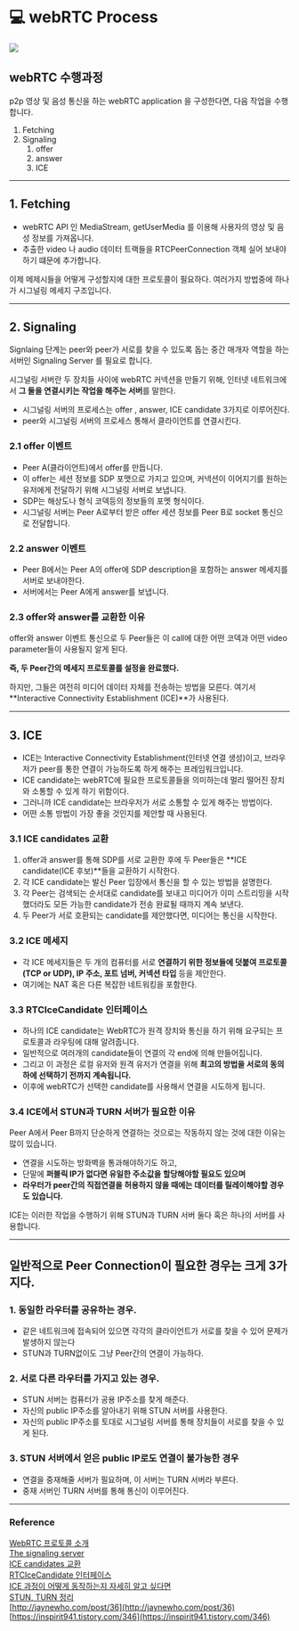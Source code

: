 # 💻 webRTC Process
![](https://velog.velcdn.com/images/jsw4215/post/b6706bea-56de-4b49-b86d-65131aa0dad9/image.webp)
## webRTC 수행과정
p2p 영상 및 음성 통신을 하는 webRTC application 을 구성한다면, 다음 작업을 수행합니다.

1. Fetching
2. Signaling
    1. offer 
    2. answer 
    3. ICE   

___

## 1. Fetching
- webRTC API 인 MediaStream, getUserMedia 를 이용해 사용자의 영상 및 음성 정보를 가져옵니다. 
- 추출한 video 나 audio 데이터 트랙들을 RTCPeerConnection 객체 실어 보내야하기 떄문에 추가합니다.

이제 메제시들을 어떻게 구성할지에 대한 프로토콜이 필요하다. 여러가지 방법중에 하나가 시그널링 메세지 구조입니다.
___

## 2. Signaling

Signlaing 단계는 peer와 peer가 서로를 찾을 수 있도록 돕는 중간 매개자 역할을 하는 서버인 Signaling Server 를 필요로 합니다.

시그널링 서버란 두 장치들 사이에 webRTC 커넥션을 만들기 위해, 인터넷 네트워크에서 **그 둘을 연결시키는 작업을 해주는 서버**를 말한다. 

- 시그널링 서버의 프로세스는 offer , answer, ICE candidate 3가지로 이루어진다.
- peer와 시그널링 서버의 프로세스 통해서 클라이언트를 연결시킨다.

### 2.1 offer 이벤트

- Peer A(클라이언트)에서 offer를 만듭니다.
- 이 offer는 세션 정보를 SDP 포맷으로 가지고 있으며, 커넥션이 이어지기를 원하는 유저에게 전달하기 위해 시그널링 서버로 보냅니다. 
- SDP는 해상도나 형식 코덱등의 정보들의 포멧 형식이다.
- 시그널링 서버는 Peer A로부터 받은 offer 세션 정보를 Peer B로 socket 통신으로 전달합니다.

### 2.2 answer 이벤트
- Peer B에서는 Peer A의 offer에 SDP description을 포함하는 answer 메세지를 서버로 보내야한다.
- 서버에서는 Peer A에게 answer를 보냅니다.
  

### 2.3 offer와 answer를 교환한 이유
offer와 answer 이벤트 통신으로 두 Peer들은 이 call에 대한 어떤 코덱과 어떤 video parameter들이 사용될지 알게 된다.

**즉, 두 Peer간의 메세지 프로토콜를 설정을 완료했다.**

하지만, 그들은 여전히 미디어 데이터 자체를 전송하는 방법을 모른다. 여기서 **Interactive Connectivity Establishment (ICE)**가 사용된다.

___
## 3. ICE 
- ICE는 Interactive Connectivity Establishment(인터넷 연결 생성)이고, 브라우저가 peer를 통한 연결이 가능하도록 하게 해주는 프레임워크입니다.
- ICE candidate는 webRTC에 필요한 프로토콜들을 의미하는데 멀리 떨어진 장치와 소통할 수 있게 하기 위함이다.
- 그러니까 ICE candidate는 브라우저가 서로 소통할 수 있게 해주는 방법이다.
- 어떤 소통 방법이 가장 좋을 것인지를 제안할 때 사용된다.


### 3.1 ICE candidates 교환
1. offer과 answer를 통해 SDP를 서로 교환한 후에 두 Peer들은 **ICE candidate(ICE 후보)**들을 교환하기 시작한다.
2. 각 ICE candidate는 발신 Peer 입장에서 통신을 할 수 있는 방법을 설명한다.
3. 각 Peer는 검색되는 순서대로 candidate를 보내고 미디어가 이미 스트리밍을 시작 했더라도 모든 가능한 candidate가 전송 완료될 때까지 계속 보낸다. 
4. 두 Peer가 서로 호환되는 candidate를 제안했다면, 미디어는 통신을 시작한다.

### 3.2 ICE 메세지
- 각 ICE 메세지들은 두 개의 컴퓨터를 서로 **연결하기 위한 정보들에 덧붙여 프로토콜(TCP or UDP), IP 주소, 포트 넘버, 커넥션 타입** 등을 제안한다. 
- 여기에는 NAT 혹은 다른 복잡한 네트워킹을 포함한다.

### 3.3 RTCIceCandidate 인터페이스
- 하나의 ICE candidate는 WebRTC가 원격 장치와 통신을 하기 위해 요구되는 프로토콜과 라우팅에 대해 알려줍니다. 
- 일반적으로 여러개의 candidate들이 연결의 각 end에 의해 만들어집니다. 
- 그리고 이 과정은 로컬 유저와 원격 유저가 연결을 위해 **최고의 방법을 서로의 동의하에 선택하기 전까지 계속됩니다.**
-  이후에 webRTC가 선택한 candidate를 사용해서 연결을 시도하게 됩니다.

### 3.4 ICE에서 STUN과 TURN 서버가 필요한 이유
Peer A에서 Peer B까지 단순하게 연결하는 것으로는 작동하지 않는 것에 대한 이유는 많이 있습니다. 

- 연결을 시도하는 방화벽을 통과해야하기도 하고, 
- 단말에 **퍼블릭 IP가 없다면 유일한 주소값을 할당해야할 필요도 있으며**
- **라우터가 peer간의 직접연결을 허용하지 않을 때에는 데이터를 릴레이해야할 경우도 있습니다.**

ICE는 이러한 작업을 수행하기 위해 STUN과 TURN 서버 둘다 혹은 하나의 서버를 사용합니다.

___
## 일반적으로 Peer Connection이 필요한 경우는 크게 3가지다.

### 1. 동일한 라우터를 공유하는 경우.
- 같은 네트워크에 접속되어 있으면 각각의 클라이언트가 서로를 찾을 수 있어 문제가 발생하지 않는다
- STUN과 TURN없이도 그냥 Peer간의 연결이 가능하다.

### 2. 서로 다른 라우터를 가지고 있는 경우.
- STUN 서버는 컴퓨터가 공용 IP주소를 찾게 해준다.
- 자신의 public IP주소를 알아내기 위해 STUN 서버를 사용한다.
- 자신의 public IP주소를 토대로 시그널링 서버를 통해 장치들이 서로를 찾을 수 있게 된다.
  
### 3.  STUN 서버에서 얻은 public IP로도 연결이 불가능한 경우
- 연결을 중재해줄 서버가 필요하며, 이 서버는 TURN 서버라 부른다.
- 중재 서버인 TURN 서버를 통해 통신이 이루어진다.

___

### Reference
[WebRTC 프로토콜 소개](https://developer.mozilla.org/ko/docs/Web/API/WebRTC_API/Protocols)  
[The signaling server](https://developer.mozilla.org/ko/docs/Web/API/WebRTC_API/Signaling_and_video_calling#the_signaling_server)  
[ICE candidates 교환](https://developer.mozilla.org/ko/docs/Web/API/WebRTC_API/Signaling_and_video_calling#signaling_transaction_flow)  
[RTCIceCandidate 인터페이스](https://developer.mozilla.org/ko/docs/Web/API/RTCIceCandidate)  
[ICE 과정이 어떻게 동작하는지 자세히 알고 싶다면](https://developer.mozilla.org/en-US/docs/Web/API/WebRTC_API/Session_lifetime)  
[STUN, TURN 정리](https://jinblog123.tistory.com/374)  
[http://jaynewho.com/post/36](http://jaynewho.com/post/36)  
[https://inspirit941.tistory.com/346](https://inspirit941.tistory.com/346)